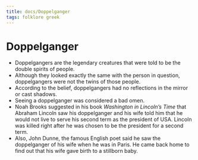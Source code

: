 ```yaml
---
title: docs/Doppelganger
tags: folklore greek
---
```


# Doppelganger

- Doppelgangers are the legendary creatures that were told to be the double spirits of people.
- Although they looked exactly the same with the person in question, doppelgangers were not the twins of those people.
- According to the belief, doppelgangers had no reflections in the mirror or cast shadows.
- Seeing a doppelganger was considered a bad omen.
- Noah Brooks suggested in his book _Washington in Lincoln’s Time_ that Abraham Lincoln saw his doppelganger and his wife told him that he would not live to serve his second term as the president of USA. Lincoln was killed right after he was chosen to be the president for a second term.
- Also, John Dunne, the famous English poet said he saw the doppelganger of his wife when he was in Paris. He came back home to find out that his wife gave birth to a stillborn baby.